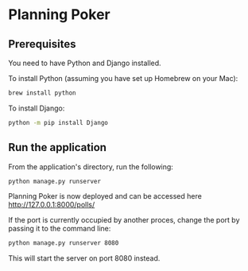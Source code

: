 # Planning Poker

## Prerequisites

You need to have Python and Django installed.

To install Python (assuming you have set up Homebrew on your Mac):
```bash
brew install python
```

To install Django:
```bash
python -m pip install Django
```

## Run the application

From the application's directory, run the following:
```bash
python manage.py runserver
````

Planning Poker is now deployed and can be accessed here http://127.0.0.1:8000/polls/

If the port is currently occupied by another proces, change the port by passing it to the command line:
```bash
python manage.py runserver 8080
````

This will start the server on port 8080 instead.
